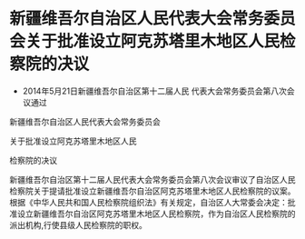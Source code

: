 # 新疆维吾尔自治区人民代表大会常务委员会关于批准设立阿克苏塔里木地区人民检察院的决议

- 2014年5月21日新疆维吾尔自治区第十二届人民
代表大会常务委员会第八次会议通过

<!-- INFO END -->

新疆维吾尔自治区人民代表大会常务委员会

关于批准设立阿克苏塔里木地区人民

检察院的决议

新疆维吾尔自治区第十二届人民代表大会常务委员会第八次会议审议了自治区人民检察院关于提请批准设立新疆维吾尔自治区阿克苏塔里木地区人民检察院的议案。根据《中华人民共和国人民检察院组织法》有关规定，自治区人大常委会决定：批准设立新疆维吾尔自治区阿克苏塔里木地区人民检察院，作为自治区人民检察院的派出机构,行使县级人民检察院的职权。
